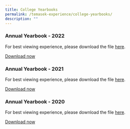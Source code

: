 ```yaml
---
title: College Yearbooks
permalink: /temasek-experience/college-yearbooks/
description: ""
---
```

### Annual Yearbook - 2022 
For best viewing experience, please download the file [here](https://www.scribd.com/document/627086238/Temasek-Junior-College-Yearbook-2022#from_embed "View Temasek Junior College Yearbook 2022 on Scribd").

[Download now](https://www.scribd.com/document/627086238/Temasek-Junior-College-Yearbook-2022#download&from_embed)

### Annual Yearbook - 2021
For best viewing experience, please download the file [here](https://www.temasekjc.moe.edu.sg/qql/slot/u550/2021/Temasek%20Experience/College%20Yearbooks/TJC%20Yearbook%202021%20Final_150dpi.pdf).

[Download now](https://www.scribd.com/document/558981742/TJC-Yearbook-2021#download&from_embed)

### Annual Yearbook - 2020
For best viewing experience, please download the file [here](https://www.temasekjc.moe.edu.sg/qql/slot/u550/2021/Temasek%20Experience/College%20Yearbooks/TJC%20Yearbook%202020-150dpi.pdf).

[Download now](https://www.scribd.com/document/493053889/TJC-Yearbook-2020?secret_password=fxn62wtUiajc4IL2SEZU#download&from_embed)
